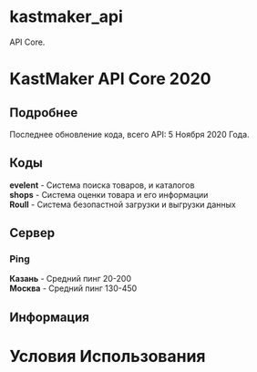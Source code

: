 # kastmaker_api
API Core.
# KastMaker API Core 2020
## Подробнее
Последнее обновление кода, всего API: 5 Ноября 2020 Года.
## Коды
**evelent** - Система поиска товаров, и каталогов   
**shops** - Система оценки товара и его информации   
**Roull** - Система безопастной загрузки и выгрузки данных 
## Сервер

### Ping
**Казань** - Средний пинг 20-200  
**Москва** - Средний пинг 130-450  
## Информация
# Условия Использования
